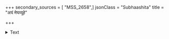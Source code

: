 +++
secondary_sources = [ "MSS_2658",]
jsonClass = "Subhaashita"
title = "अयं मेघव्यूहे"

+++

<details><summary>Text</summary>

अयं मेघव्यूहे बलिनि परिपन्थिन्यपसृते शरज्जन्याः स्वैरं हसितमिव हर्षादविरतम्।  
पयःपूरभ्रंशक्रमजनितसोपानसिकते नदीतीरे धीरं चरति विशदः खञ्जनगणः॥
</details>

